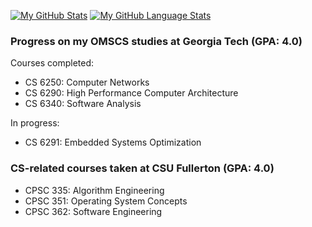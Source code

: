 [![My GitHub Stats](https://private-github-readme-stats-ebon.vercel.app/api/?username=gaubiago&count_private=true&theme=transparent&include_all_commits=true&show_icons=true&hide_border=true&custom_title=My%20%GitHub%20%Stats)]()
[![My GitHub Language Stats](https://private-github-readme-stats-ebon.vercel.app/api/top-langs/?username=gaubiago&count_private=true&layout=compact&theme=transparent&langs_count=10&include_all_commits=true&card_width=350px&hide_border=true&custom_title=Top&nbsp;10&nbsp;Languages%20%I've%20%Used)]()

### Progress on my OMSCS studies at Georgia Tech (GPA: 4.0)
Courses completed:
 - CS 6250: Computer Networks
 - CS 6290: High Performance Computer Architecture
 - CS 6340: Software Analysis

In progress:
 - CS 6291: Embedded Systems Optimization

### CS-related courses taken at CSU Fullerton (GPA: 4.0)
 - CPSC 335: Algorithm Engineering
 - CPSC 351: Operating System Concepts
 - CPSC 362: Software Engineering

<!--

Good tips for further customization of the profile page:
https://www.youtube.com/watch?v=n6d4KHSKqGk&t

Cards to update every 4 hours.

### Hi there 👋

**gaubiago/gaubiago** is a ✨ _special_ ✨ repository because its `README.md` (this file) appears on your GitHub profile.

Here are some ideas to get you started:

- 🔭 I’m currently working on ...
- 🌱 I’m currently learning ...
- 👯 I’m looking to collaborate on ...
- 🤔 I’m looking for help with ...
- 💬 Ask me about ...
- 📫 How to reach me: ...
- 😄 Pronouns: ...
- ⚡ Fun fact: ...

-->
